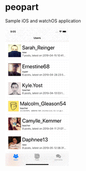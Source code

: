 # peopart
Sample iOS and watchOS application

![Resulting Application Demonstration](/assets/demo.gif?raw=true "Resulting Application")
